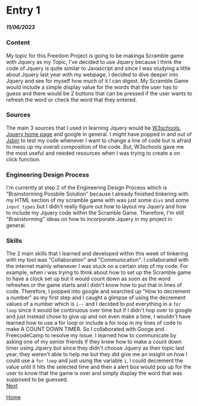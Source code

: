 # Entry 1
##### 11/06/2023

### Content
My topic for this Freedom Project is going to be makinga Scramble game with Jquery as my Topic, I've decided to use Jquery because I think the code of Jquery is quite similar to Javascript and since I was studying a little about Jquery last year with my webpage, I decided to dive deeper into Jquery and see for myself how much of it I can digest. My Scramble Game would include a simple display value for the words that the user has to guess and there would be 2 buttons that can be pressed if the user wants to refresh the word or check the word that they entered.

### Sources
The main 3 sources that I used in learning Jquery would be [W3schools](https://www.w3schools.com/jquery/default.asp), [Jquery home page](https://jquery.com/) and google in general. I might have popped in and out of [Jsbin](https://jsbin.com/?html,output) to test my code whenever I want to change a line of code but is afraid to mess up my overall composition of the code. But, W3schools gave me the most useful and needed resources when I was trying to create a on click function.

### Engineering Design Process
I'm currently at step 2 of the Engineering Design Process which is "Brainstorming Possbile Solution" because I already finished tinkering with my HTML section of my scramble game with was just some `divs` and some `input types` but I didn't really figure out how to layout my Jquery and how to include my Jquery code within the Scramble Game. Therefore, I'm still "Brainstorming" ideas on how to incorporate Jquery in my project in general.

### Skills
The 2 main skills that I learned and developed within this week of tinkering with my tool was "Collaboration" and "Communication". I collaborated with the internet mainly whenever I was stuck on a certain step of my code. For example, when i was trying to think about how to set up the Scramble game to have a clock set up but it would count down as soon as the word refreshes or the game starts and I didn't know how to put that in lines of code. Therefore, I popped into google and searched up "How to decrement a number" as my first step and I caught a glimpse of using the decrement values of a number which is `i--` and I decided to put everything in a `for loop` since it would be continuous over time but if I didn't hop over to google and just instead chose to give up and not even make a time, I wouldn't have learned how to use a for loop or include a for loop in my lines of code to make A COUNT DOWN TIMER. So I collaborated with Googe and FreecodeCamp to resolve my issue. I learned how to communicate by asking one of my senior friends if they knew how to make a count down timer using Jquery but since they didn't choose Jquery as their topic last year, they weren't able to help me but they did give me an insight on how I could use a `for loop` and just using the variable `i`, I could decrement the value until it hits the selected time and then a alert box would pop up for the user to know that the game is over and simply display the word that was supposed to be guessed.
<br>
[Next](entry02.md)

[Home](../README.md)